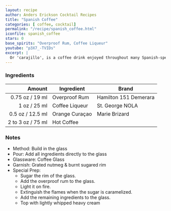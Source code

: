 ```yaml
---
layout: recipe
author: Anders Erickson Cocktail Recipes
title: "Spanish Coffee"
categories: [ coffee, cocktail]
permalink: "/recipe/spanish_coffee.html"
iconfile: spanish_coffee
stars: 0
base_spirits: "Overproof Rum, Coffee Liqueur"
youtube: "p3X7_-TVIDs"
excerpt: |
  Or 'carajillo', is a coffee drink enjoyed throughout many Spanish-speaking countries. It's made with booze — usually rum, brandy or Licor 43.
---
```


### Ingredients

|    Amount | Ingredient     | Brand                 |
| --------: | -------------- | --------------------- |
|   0.75 oz / 19 ml | Overproof Rum  | Hamilton 151 Demerara |
|      1 oz / 25 ml | Coffee Liqueur | St. George NOLA       |
|    0.5 oz / 12.5 ml | Orange Curaçao | Marie Brizard         |
| 2 to 3 oz / 75 ml | Hot Coffee     |                       |

### Notes

- Method: Build in the glass
- Pour: Add all ingredients directly to the glass
- Glassware: Coffee Glass
- Garnish: Grated nutmeg & burnt sugared rim
- Special Prep:
  - Sugar the rim of the glass.
  - Add the overproof rum to the glass.
  - Light it on fire.
  - Extinguish the flames when the sugar is caramelized.
  - Add the remaining ingredients to the glass.
  - Top with lightly whipped heavy cream
